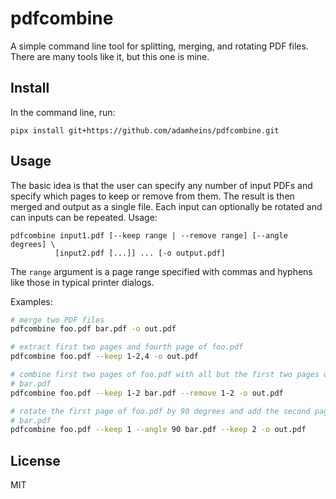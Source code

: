 # pdfcombine

A simple command line tool for splitting, merging, and rotating PDF files.
There are many tools like it, but this one is mine.

## Install

In the command line, run:
```
pipx install git+https://github.com/adamheins/pdfcombine.git
```

## Usage

The basic idea is that the user can specify any number of input PDFs and
specify which pages to keep or remove from them. The result is then merged and
output as a single file. Each input can optionally be rotated and can inputs
can be repeated. Usage:
```
pdfcombine input1.pdf [--keep range | --remove range] [--angle degrees] \
          [input2.pdf [...]] ... [-o output.pdf]
```

The `range` argument is a page range specified with commas and hyphens like
those in typical printer dialogs.

Examples:
```bash
# merge two PDF files
pdfcombine foo.pdf bar.pdf -o out.pdf

# extract first two pages and fourth page of foo.pdf
pdfcombine foo.pdf --keep 1-2,4 -o out.pdf

# combine first two pages of foo.pdf with all but the first two pages of
# bar.pdf
pdfcombine foo.pdf --keep 1-2 bar.pdf --remove 1-2 -o out.pdf

# rotate the first page of foo.pdf by 90 degrees and add the second page of
# bar.pdf
pdfcombine foo.pdf --keep 1 --angle 90 bar.pdf --keep 2 -o out.pdf
```

## License

MIT
